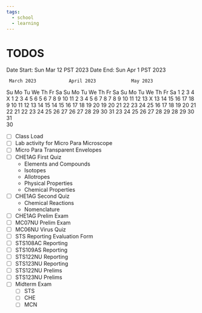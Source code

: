 ```yaml
---
tags:
  - school
  - learning
---
```


# TODOS 

Date Start: Sun Mar 12 PST 2023
Date End: Sun Apr 1 PST 2023

     March 2023            April 2023             May 2023      
Su Mo Tu We Th Fr Sa  Su Mo Tu We Th Fr Sa  Su Mo Tu We Th Fr Sa
          1  2  3  4                     X      1  2  3  4  5  6
 5  6  7  8  9 10 11   2  3  4  5  6  7  8   7  8  9 10 11 12 13
 X 13 14 15 16 17 18   9 10 11 12 13 14 15  14 15 16 17 18 19 20
19 20 21 22 23 24 25  16 17 18 19 20 21 22  21 22 23 24 25 26 27
26 27 28 29 30 31     23 24 25 26 27 28 29  28 29 30 31         
                      30                                        


- [ ] Class Load
- [ ] Lab activity for Micro Para Microscope
- [ ] Micro Para Transparent Envelopes
- [ ] CHE1AG First Quiz
  - Elements and Compounds
  - Isotopes
  - Allotropes
  - Physical Properties
  - Chemical Properties
- [ ] CHE1AG Second Quiz
  - Chemical Reactions
  - Nomenclature
- [ ] CHE1AG Prelim Exam
- [ ] MC07NU Prelim Exam
- [ ] MC06NU Virus Quiz
- [ ] STS Reporting Evaluation Form
- [ ] STS108AC Reporting
- [ ] STS109AS Reporting
- [ ] STS122NU Reporting
- [ ] STS123NU Reporting
- [ ] STS122NU Prelims
- [ ] STS123NU Prelims
- [ ] Midterm Exam
  - [ ] STS
  - [ ] CHE
  - [ ] MCN